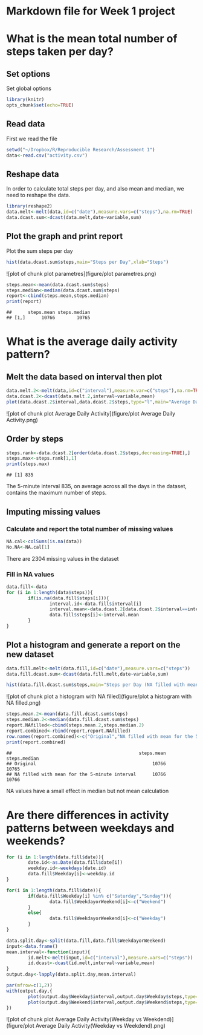 Markdown file for Week 1 project
==================================
# What is the mean total number of steps taken per day?
## Set options
Set global options

```r
library(knitr)
opts_chunk$set(echo=TRUE)
```
## Read data
First we read the file

```r
setwd("~/Dropbox/R/Reproducible Research/Assessment 1")
data<-read.csv("activity.csv")
```
## Reshape data
In order to calculate total steps per day, and also mean and median, we need to reshape the data.

```r
library(reshape2)
data.melt<-melt(data,id=c("date"),measure.vars=c("steps"),na.rm=TRUE)
data.dcast.sum<-dcast(data.melt,date~variable,sum)
```
## Plot the graph and print report
Plot the sum steps per day

```r
hist(data.dcast.sum$steps,main="Steps per Day",xlab="Steps")
```

![plot of chunk plot parametres](figure/plot parametres.png) 

```r
steps.mean<-mean(data.dcast.sum$steps)
steps.median<-median(data.dcast.sum$steps)
report<-cbind(steps.mean,steps.median)
print(report)
```

```
##      steps.mean steps.median
## [1,]      10766        10765
```
# What is the average daily activity pattern?
## Melt the data based on interval then plot

```r
data.melt.2<-melt(data,id=c("interval"),measure.var=c("steps"),na.rm=TRUE)
data.dcast.2<-dcast(data.melt.2,interval~variable,mean)
plot(data.dcast.2$interval,data.dcast.2$steps,type="l",main="Average Daily Activity Pattern",xlab="5 min interval",ylab="steps")
```

![plot of chunk plot Average Daily Activity](figure/plot Average Daily Activity.png) 
## Order by steps

```r
steps.rank<-data.dcast.2[order(data.dcast.2$steps,decreasing=TRUE),]
steps.max<-steps.rank[1,1]
print(steps.max)
```

```
## [1] 835
```
The 5-minute interval 835, on average across all the days in the dataset, contains the maximum number of steps.
## Imputing missing values
### Calculate and report the total number of missing values

```r
NA.cal<-colSums(is.na(data))
No.NA<-NA.cal[1]
```
There are 2304 missing values in the dataset
### Fill in NA values

```r
data.fill<-data
for (i in 1:length(data$steps)){
        if(is.na(data.fill$steps[i])){
                interval.id<-data.fill$interval[i]
                interval.mean<-data.dcast.2[data.dcast.2$interval==interval.id,2]
                data.fill$steps[i]<-interval.mean
        }
}
```
## Plot a histogram and generate a report on the new dataset

```r
data.fill.melt<-melt(data.fill,id=c("date"),measure.vars=c("steps"))
data.fill.dcast.sum<-dcast(data.fill.melt,date~variable,sum)

hist(data.fill.dcast.sum$steps,main="Steps per Day (NA filled with mean for each 5-minute interval)",xlab="Steps")
```

![plot of chunk plot a histogram with NA filled](figure/plot a histogram with NA filled.png) 

```r
steps.mean.2<-mean(data.fill.dcast.sum$steps)
steps.median.2<-median(data.fill.dcast.sum$steps)
report.NAfilled<-cbind(steps.mean.2,steps.median.2)
report.combined<-rbind(report,report.NAfilled)
row.names(report.combined)<-c("Original","NA filled with mean for the 5-minute interval")
print(report.combined)
```

```
##                                               steps.mean steps.median
## Original                                           10766        10765
## NA filled with mean for the 5-minute interval      10766        10766
```
NA values have a small effect in median but not mean calculation
# Are there differences in activity patterns between weekdays and weekends?

```r
for (i in 1:length(data.fill$date)){
        date.id<-as.Date(data.fill$date[i])
        weekday.id<-weekdays(date.id)
        data.fill$Weekday[i]<-weekday.id
}

for(i in 1:length(data.fill$date)){
        if(data.fill$Weekday[i] %in% c("Saturday","Sunday")){
                data.fill$WeekdayorWeekend[i]<-c("Weekend")
        }
        else{
                data.fill$WeekdayorWeekend[i]<-c("Weekday")
        }
}

data.split.day<-split(data.fill,data.fill$WeekdayorWeekend)
input<-data.frame()
mean.interval<-function(input){
        id.melt<-melt(input,id=c("interval"),measure.vars=c("steps"))
        id.dcast<-dcast(id.melt,interval~variable,mean)
}
output.day<-lapply(data.split.day,mean.interval)

par(mfrow=c(1,2))
with(output.day,{
        plot(output.day$Weekday$interval,output.day$Weekday$steps,type="l",main="Weekday",xlab="5 min interval",ylab="steps")
        plot(output.day$Weekend$interval,output.day$Weekend$steps,type="l",main="Weekend",xlab="5 min interval",ylab="steps")
})
```

![plot of chunk plot Average Daily Activity(Weekday vs Weekdend)](figure/plot Average Daily Activity(Weekday vs Weekdend).png) 
